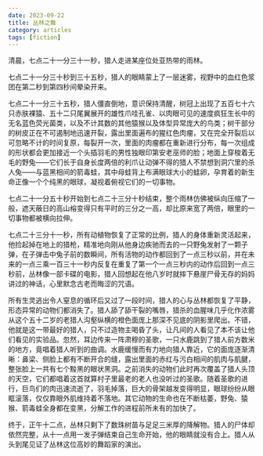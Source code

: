 ```yaml
---
date: 2023-09-22
title: 丛林之舞
category: articles
tags: [fiction]
---
```



清晨，七点二十一分三十一秒，猎人走进某座位处亚热带的雨林。

七点二十一分三十秒到三十五秒，猎人的眼睛蒙上了一层迷雾，视野中的血红色浆团在第二秒到第四秒间晕染开来。

七点二十一分三十五秒，猎人僵直倒地，意识保持清醒，树冠上出现了五百七十六只赤肤裸猿、五十二只尾翼展开的雄性爪哇孔雀、以肉眼可见的速度疯狂生长中的无名蓝色荧光菌类，以及不计其数的其他猿猴以及体型异常庞大的鸟类；树干部分的树皮正在不可遏制地迅速开裂，露出里面遍布的猩红色肉瘤，又在完全开裂后以可忽略不计的时间复原，每裂开一次，里面的肉瘤都在重新进行分布，每一次组成的形状都会更加接近一个头插羽毛的男性独眼印第安老巫师的脸；地面上穿梭着无毛的野兔——它们长于自身长度两倍的利爪让动弹不得的猎人不禁想到洞穴里的杀人兔——与蓝黑相间的箭毒蛙，其中母蛙背上布满眼球大小的蛙卵，孕育着的新生命正像一个个纯黑的眼球，凝视着俯视它们的一切事物。

七点二十一分五十秒开始到七点二十三分十秒结束，整个雨林仿佛被纵向压缩了一般，遮天蔽日的高山榕变得只有平时的三分之一高，却比原来宽了两倍，眼里的一切事物都被横向拉伸。

七点二十三分十一秒，所有动植物恢复了正常的比例，猎人的身体重新灵活起来，他捡起掉在地上的猎枪，精准地向刚从他身边疾驰而去的一只野兔发射了一颗子弹，在子弹击中兔子前的数瞬间，所有活物的动作都回到了一点三秒以前，并在未来的一点三乘一百三十一秒内反复在重复了第一个一点三秒内的动作后回到一点三秒前，丛林像一部卡碟的电影，猎人回想起在他八岁时就摔下悬崖尸骨无存的妈妈讲过的神话，心里默念古老而晦涩的咒语。

所有生灵逃出令人窒息的循环后又过了一段时间，猎人的心与丛林都恢复了平静，形态异常的动物们都消失了。猎人舔了舔干裂的嘴唇，猎杀的血腥味几乎化作浓雾从这个五十二岁的老猎人沟壑纵横的橙色面庞上那深不见底的阴影里爬出。不错，他就是这一带最好的猎人，只不过造物主喝昏了头，让凡间的人看见了本不该让他们看见的实验品。忽然，耳边传来一阵肃穆的圣歌，一只水鹿跳到了猎人前方数米的地方，竟唱着猎人听到的曲调。水鹿缓慢而有力地向猎人靠近，它的面庞逐渐清晰：鼻梁、侧脸上都有不断开合的缝，露出里面的赤红与污白相间的肌肉与肌腱，整张脸上一共有七个黢黑的眼状黑洞。之前消失的动物们此时再次覆盖了猎人头顶的天空，它们都唱着这首就算村子里最老的老人也没听过的圣歌。随着圣歌的进行，巨鸟们的肉迅速流逝了，羽毛掉落，巨大的骨架越发变得明显，眼球纷纷从眼眶滚落，仅仅靠眼外肌维持着不落地。其它动物的生命也在不断枯萎，野兔、猿猴、箭毒蛙全身都在变黑，分解工作的进程前所未有的加快了。

终于，正午十二点，丛林只剩下了数珠树苗与足足三米厚的降解物。猎人的尸体却依然完整，从十一点用一发子弹结束自己生命开始，他的眼睛就没有合上。猎人从头到尾见证了丛林这位高妙的舞蹈家的演出。
    
